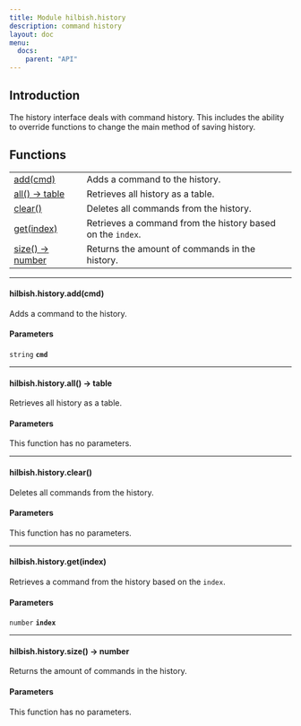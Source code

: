 ```yaml
---
title: Module hilbish.history
description: command history
layout: doc
menu:
  docs:
    parent: "API"
---
```


## Introduction
The history interface deals with command history.
This includes the ability to override functions to change the main
method of saving history.

## Functions
|||
|----|----|
|<a href="#history.add">add(cmd)</a>|Adds a command to the history.|
|<a href="#history.all">all() -> table</a>|Retrieves all history as a table.|
|<a href="#history.clear">clear()</a>|Deletes all commands from the history.|
|<a href="#history.get">get(index)</a>|Retrieves a command from the history based on the `index`.|
|<a href="#history.size">size() -> number</a>|Returns the amount of commands in the history.|

<hr>
<div id='history.add'>
<h4 class='heading'>
hilbish.history.add(cmd)
<a href="#history.add" class='heading-link'>
	<i class="fas fa-paperclip"></i>
</a>
</h4>

Adds a command to the history.  

#### Parameters
`string` **`cmd`**  


</div>

<hr>
<div id='history.all'>
<h4 class='heading'>
hilbish.history.all() -> table
<a href="#history.all" class='heading-link'>
	<i class="fas fa-paperclip"></i>
</a>
</h4>

Retrieves all history as a table.  

#### Parameters
This function has no parameters.  
</div>

<hr>
<div id='history.clear'>
<h4 class='heading'>
hilbish.history.clear()
<a href="#history.clear" class='heading-link'>
	<i class="fas fa-paperclip"></i>
</a>
</h4>

Deletes all commands from the history.  

#### Parameters
This function has no parameters.  
</div>

<hr>
<div id='history.get'>
<h4 class='heading'>
hilbish.history.get(index)
<a href="#history.get" class='heading-link'>
	<i class="fas fa-paperclip"></i>
</a>
</h4>

Retrieves a command from the history based on the `index`.  

#### Parameters
`number` **`index`**  


</div>

<hr>
<div id='history.size'>
<h4 class='heading'>
hilbish.history.size() -> number
<a href="#history.size" class='heading-link'>
	<i class="fas fa-paperclip"></i>
</a>
</h4>

Returns the amount of commands in the history.  

#### Parameters
This function has no parameters.  
</div>

